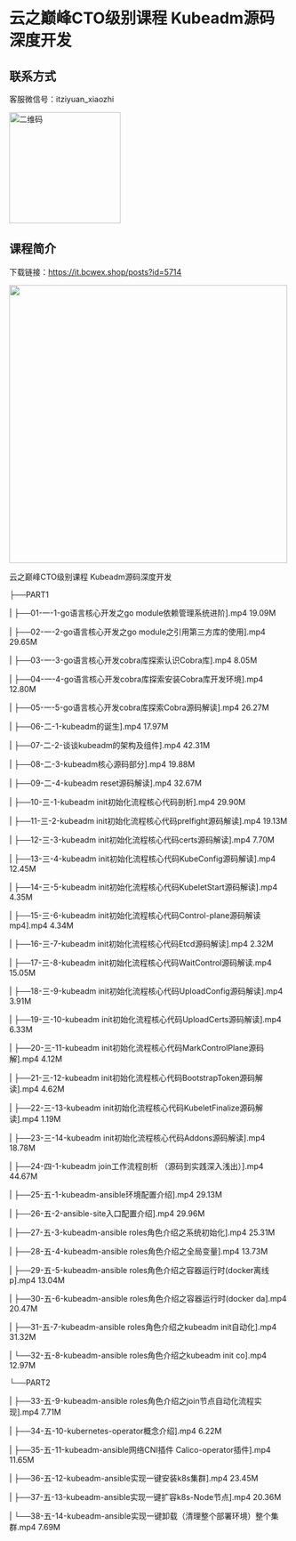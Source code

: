 # 云之巅峰CTO级别课程 Kubeadm源码深度开发

## 联系方式

客服微信号：itziyuan_xiaozhi

<img src="https://ziyuanyun.oss-cn-guangzhou.aliyuncs.com/common/20240614073449/666b82192834a.jpg" width="200" height="200" alt="二维码">

## 课程简介

下载链接：https://it.bcwex.shop/posts?id=5714

<img src="https://ziyuanyun.oss-cn-guangzhou.aliyuncs.com/yun/20241201164410/674c21da6824d.jpg" width="500" alt="">

  

 云之巅峰CTO级别课程 Kubeadm源码深度开发

 ├──PART1

 | ├──01-一-1-go语言核心开发之go module依赖管理系统进阶].mp4 19.09M

 | ├──02-一-2-go语言核心开发之go module之引用第三方库的使用].mp4 29.65M

 | ├──03-一-3-go语言核心开发cobra库探索认识Cobra库].mp4 8.05M

 | ├──04-一-4-go语言核心开发cobra库探索安装Cobra库开发环境].mp4 12.80M

 | ├──05-一-5-go语言核心开发cobra库探索Cobra源码解读].mp4 26.27M

 | ├──06-二-1-kubeadm的诞生].mp4 17.97M

 | ├──07-二-2-谈谈kubeadm的架构及组件].mp4 42.31M

 | ├──08-二-3-kubeadm核心源码部分].mp4 19.88M

 | ├──09-二-4-kubeadm reset源码解读].mp4 32.67M

 | ├──10-三-1-kubeadm init初始化流程核心代码剖析].mp4 29.90M

 | ├──11-三-2-kubeadm init初始化流程核心代码prelfight源码解读].mp4 19.13M

 | ├──12-三-3-kubeadm init初始化流程核心代码certs源码解读].mp4 7.70M

 | ├──13-三-4-kubeadm init初始化流程核心代码KubeConfig源码解读].mp4 12.45M

 | ├──14-三-5-kubeadm init初始化流程核心代码KubeletStart源码解读].mp4 4.35M

 | ├──15-三-6-kubeadm init初始化流程核心代码Control-plane源码解读mp4].mp4 4.34M

 | ├──16-三-7-kubeadm init初始化流程核心代码Etcd源码解读].mp4 2.32M

 | ├──17-三-8-kubeadm init初始化流程核心代码WaitControl源码解读.mp4 15.05M

 | ├──18-三-9-kubeadm init初始化流程核心代码UploadConfig源码解读].mp4 3.91M

 | ├──19-三-10-kubeadm init初始化流程核心代码UploadCerts源码解读].mp4 6.33M

 | ├──20-三-11-kubeadm init初始化流程核心代码MarkControlPlane源码解].mp4 4.12M

 | ├──21-三-12-kubeadm init初始化流程核心代码BootstrapToken源码解读].mp4 4.62M

 | ├──22-三-13-kubeadm init初始化流程核心代码KubeletFinalize源码解读].mp4 1.19M

 | ├──23-三-14-kubeadm init初始化流程核心代码Addons源码解读].mp4 18.78M

 | ├──24-四-1-kubeadm join工作流程剖析 （源码到实践深入浅出）].mp4 44.67M

 | ├──25-五-1-kubeadm-ansible环境配置介绍].mp4 29.13M

 | ├──26-五-2-ansible-site入口配置介绍].mp4 29.96M

 | ├──27-五-3-kubeadm-ansible roles角色介绍之系统初始化].mp4 25.31M

 | ├──28-五-4-kubeadm-ansible roles角色介绍之全局变量].mp4 13.73M

 | ├──29-五-5-kubeadm-ansible roles角色介绍之容器运行时(docker离线p].mp4 13.04M

 | ├──30-五-6-kubeadm-ansible roles角色介绍之容器运行时(docker da].mp4 20.47M

 | ├──31-五-7-kubeadm-ansible roles角色介绍之kubeadm init自动化].mp4 31.32M

 | └──32-五-8-kubeadm-ansible roles角色介绍之kubeadm init co].mp4 12.97M

 └──PART2

 | ├──33-五-9-kubeadm-ansible roles角色介绍之join节点自动化流程实现].mp4 7.71M

 | ├──34-五-10-kubernetes-operator概念介绍].mp4 6.22M

 | ├──35-五-11-kubeadm-ansible网络CNI插件 Calico-operator插件].mp4 11.65M

 | ├──36-五-12-kubeadm-ansible实现一键安装k8s集群].mp4 23.45M

 | ├──37-五-13-kubeadm-ansible实现一键扩容k8s-Node节点].mp4 20.36M

 | └──38-五-14-kubeadm-ansible实现一键卸载（清理整个部署环境）整个集群.mp4 7.69M

  